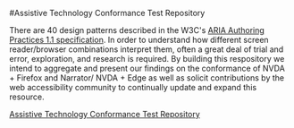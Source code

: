#Assistive Technology Conformance Test Repository

There are 40 design patterns described in the W3C's [ARIA Authoring Practices 1.1 specification](https://www.w3.org/TR/wai-aria-practices/). In order to understand how different screen reader/browser combinations interpret them, often a great deal of trial and error, exploration, and research is required.  By building this respository we intend to aggregate and present our findings on the conformance of NVDA + Firefox and Narrator/ NVDA + Edge as well as solicit contributions by the web accessibility community to continually update and expand this resource. 

[Assistive Technology Conformance Test Repository](https://attestrepo.azurewebsites.net/)



